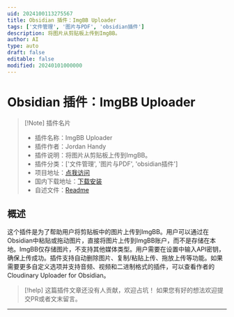 ```yaml
---
uid: 2024100113275567
title: Obsidian 插件：ImgBB Uploader
tags: ['文件管理', '图片与PDF', 'obsidian插件']
description: 将图片从剪贴板上传到ImgBB。
author: AI
type: auto
draft: false
editable: false
modified: 20240101000000
---
```


# Obsidian 插件：ImgBB Uploader

> [!Note] 插件名片
> - 插件名称：ImgBB Uploader
> - 插件作者：Jordan Handy
> - 插件说明：将图片从剪贴板上传到ImgBB。
> - 插件分类：['文件管理', '图片与PDF', 'obsidian插件']
> - 项目地址：[点我访问](https://github.com/jordanhandy/obsidian-imgbb-uploader)
> - 国内下载地址：[下载安装](https://pkmer.cn/products/plugin/pluginMarket/?imgbb-uploader)
> - 自述文件：[Readme](https://ghproxy.net/https://raw.githubusercontent.com/jordanhandy/obsidian-imgbb-uploader/main/README.md)



## 概述

这个插件是为了帮助用户将剪贴板中的图片上传到ImgBB。用户可以通过在Obsidian中粘贴或拖动图片，直接将图片上传到ImgBB账户，而不是存储在本地。ImgBB仅存储图片，不支持其他媒体类型。用户需要在设置中输入API密钥，确保上传成功。插件支持自动删除图片、复制/粘贴上传、拖放上传等功能。如果需要更多自定义选项并支持音频、视频和二进制格式的插件，可以查看作者的Cloudinary Uploader for Obsidian。


> [!help] 
> 这篇插件文章还没有人贡献，欢迎占坑！
> 如果您有好的想法欢迎提交PR或者文末留言。
> 

---



